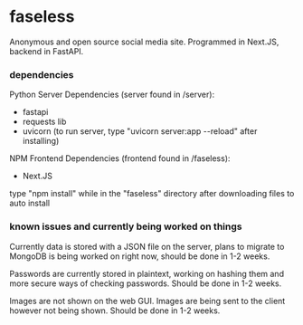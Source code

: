 # faseless
Anonymous and open source social media site. Programmed in Next.JS, backend in FastAPI. 

### dependencies

Python Server Dependencies (server found in /server):

- fastapi
- requests lib
- uvicorn (to run server, type "uvicorn server:app --reload" after installing)

NPM Frontend Dependencies (frontend found in /faseless):

- Next.JS

type "npm install" while in the "faseless" directory after downloading files to auto install

### known issues and currently being worked on things

Currently data is stored with a JSON file on the server, plans to migrate to MongoDB is being worked on right now, should be done in 1-2 weeks.

Passwords are currently stored in plaintext, working on hashing them and more secure ways of checking passwords. Should be done in 1-2 weeks.

Images are not shown on the web GUI. Images are being sent to the client however not being shown. Should be done in 1-2 weeks.
